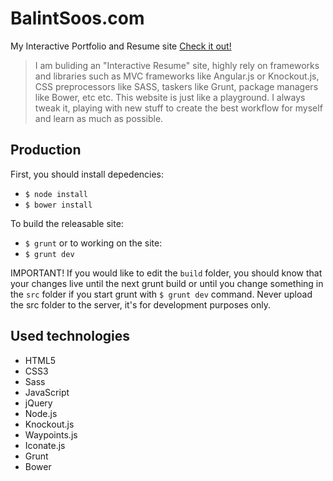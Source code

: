 # BalintSoos.com
My Interactive Portfolio and Resume site [Check it out!](http://balintsoos.com)

> I am buliding an "Interactive Resume" site, highly rely on frameworks and libraries such as MVC frameworks like Angular.js or Knockout.js, CSS preprocessors like SASS, taskers like Grunt, package managers like Bower, etc etc. This website is just like a playground. I always tweak it, playing with new stuff to create the best workflow for myself and learn as much as possible.
>

## Production
First, you should install depedencies:
* `$ node install`
* `$ bower install`

To build the releasable site:
* `$ grunt`
or to working on the site:
* `$ grunt dev`

IMPORTANT!
If you would like to edit the `build` folder, you should know that your changes live until the next grunt build or until you change something in the `src` folder if you start grunt with `$ grunt dev` command.
Never upload the src folder to the server, it's for development purposes only.

## Used technologies
* HTML5
* CSS3
* Sass
* JavaScript
* jQuery
* Node.js
* Knockout.js
* Waypoints.js
* Iconate.js
* Grunt
* Bower
